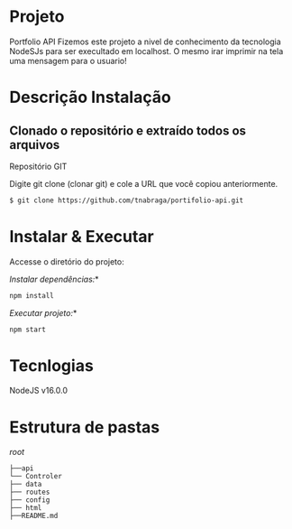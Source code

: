 # Projeto
 Portfolio API
Fizemos este projeto a nivel de conhecimento da tecnologia NodeSJs para ser execultado em localhost.
O mesmo irar imprimir na tela uma mensagem para o usuario!

#  Descrição Instalação
## Clonado o repositório e extraído todos os arquivos
 Repositório GIT

Digite git clone (clonar git) e cole a URL que você copiou anteriormente.
```sh
$ git clone https://github.com/tnabraga/portifolio-api.git
```
# Instalar & Executar

Accesse o diretório do projeto:

*Instalar dependências:**

```sh
npm install
```

*Executar projeto:**

```sh
npm start
```
# Tecnlogias
NodeJS v16.0.0

# Estrutura de pastas
*root*
```
├──api
└── Controler
├── data
├── routes
├── config
├── html
├──README.md
```
